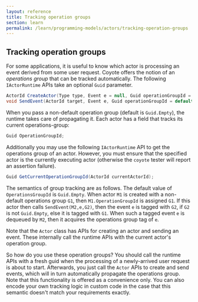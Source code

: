 ```yaml
---
layout: reference
title: Tracking operation groups
section: learn
permalink: /learn/programming-models/actors/tracking-operation-groups
---
```


## Tracking operation groups

For some applications, it is useful to know which actor is processing an event derived from some
user request. Coyote offers the notion of an _operations group_ that can be tracked automatically.
The following `IActorRuntime` APIs take an optional `Guid` parameter.

```c#
ActorId CreateActor(Type type, Event e = null, Guid operationGroupId = default);
void SendEvent(ActorId target, Event e, Guid operationGroupId = default);
```

When you pass a non-default operation group (default is `Guid.Empty`), the runtime takes care of
propagating it. Each actor has a field that tracks its current operations-group:

```c#
Guid OperationGroupId;
```

Additionally you may use the following `IActorRuntime` API to get the operations group of an actor.
However, you must ensure that the specified actor is the currently executing actor (otherwise the
`coyote` tester will report an assertion failure).

```c#
Guid GetCurrentOperationGroupId(ActorId currentActorId);
```

The semantics of group tracking are as follows. The default value of `OperationsGroupId` is
`Guid.Empty`. When actor `M1` is created with a non-default operations group `G1`, then
`M1.OperationGroupId` is assigned `G1`. If this actor then calls `SendEvent(M2,e,G2)`, then the event
`e` is tagged with `G2`, if `G2` is not `Guid.Empty`, else it is tagged with `G1`. When such a
tagged event `e` is dequeued by `M2`, then it acquires the operations group tag of `e`.

Note that the `Actor` class has APIs for creating an actor and sending an event. These internally
call the runtime APIs with the current actor's operation group.

So how do you use these operation groups? You should call the runtime APIs with a fresh guid when
the processing of a newly-arrived user request is about to start. Afterwards, you just call the
`Actor` APIs to create and send events, which will in turn automatically propagate the operations
group. Note that this functionality is offered as a convenience only. You can also encode your own
tracking logic in custom code in the case that this semantic doesn't match your requirements
exactly.
